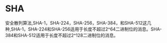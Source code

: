 # SHA
安全散列算法,SHA-1，SHA-224，SHA-256，SHA-384，和SHA-512这几种,SHA-1，SHA-224和SHA-256适用于长度不超过2^64二进制位的消息。SHA-384和SHA-512适用于长度不超过2^128二进制位的消息。
